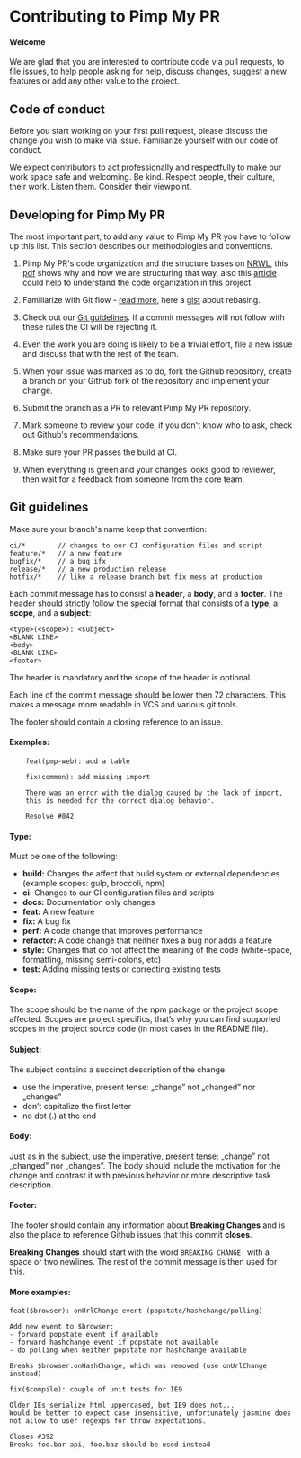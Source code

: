 # Contributing to Pimp My PR

#### Welcome

We are glad that you are interested to contribute code via pull requests, to
file issues, to help people asking for help, discuss changes, suggest a new
features or add any other value to the project.

## Code of conduct

Before you start working on your first pull request, please discuss the change
you wish to make via issue. Familiarize yourself with our code of conduct.

We expect contributors to act professionally and respectfully
to make our work space safe and welcoming. Be kind. Respect people, their culture, their work.
Listen them. Consider their viewpoint.

## Developing for Pimp My PR

The most important part, to add any value to Pimp My PR you have to follow up this list.
This section describes our methodologies and conventions.

1. Pimp My PR's code organization and the structure bases on [NRWL](nrwl.io), this
   [pdf](//connect.nrwl.io/app/books/enterprise-angular-monorepo-patterns) shows why and how
   we are structuring that way, also this
   [article](//www.softwarearchitekt.at/aktuelles/tactical-domain-driven-design-with-monorepos)
   could help to understand the code organization in this project.

2. Familiarize with Git flow - [read more](//nvie.com/posts/a-successful-git-branching-model/),
   here a [gist](https://gist.github.com/markreid/12e7c2203916b93d23c27a263f6091a0) about rebasing.

3. Check out our [Git guidelines](#git-guidelines). If a commit messages will not follow with these rules the CI
   will be rejecting it.

4. Even the work you are doing is likely to be a trivial effort, file a new issue and discuss
   that with the rest of the team.

5. When your issue was marked as to do, fork the Github repository, create a branch on your Github
   fork of the repository and implement your change.

6. Submit the branch as a PR to relevant Pimp My PR repository.

7. Mark someone to review your code, if you don't know who to ask, check out Github's recommendations.

8. Make sure your PR passes the build at CI.

9. When everything is green and your changes looks good to reviewer, then wait for a feedback from someone from the core team.

## Git guidelines

Make sure your branch's name keep that convention:

    ci/*        // changes to our CI configuration files and script
    feature/*   // a new feature
    bugfix/*    // a bug ifx
    release/*   // a new production release
    hotfix/*    // like a release branch but fix mess at production

Each commit message has to consist a **header**, a **body**, and a **footer**.
The header should strictly follow the special format that consists
of a **type**, a **scope**, and a **subject**:

    <type>(<scope>): <subject>
    <BLANK LINE>
    <body>
    <BLANK LINE>
    <footer>

The header is mandatory and the scope of the header is optional.

Each line of the commit message should be lower then 72 characters.
This makes a message more readable in VCS and various git tools.

The footer should contain a closing reference to an issue.

#### Examples:

```no-highlight
    feat(pmp-web): add a table
```

```no-highlight
    fix(common): add missing import

    There was an error with the dialog caused by the lack of import,
    this is needed for the correct dialog behavior.

    Resolve #842
```

#### Type:

Must be one of the following:

- **build:** Changes the affect that build system or external dependencies
  (example scopes: gulp, broccoli, npm)
- **ci:** Changes to our CI configuration files and scripts
- **docs:** Documentation only changes
- **feat:** A new feature
- **fix:** A bug fix
- **perf:** A code change that improves performance
- **refactor:** A code change that neither fixes a bug nor adds a feature
- **style:** Changes that do not affect the meaning of the code
  (white-space, formatting, missing semi-colons, etc)
- **test:** Adding missing tests or correcting existing tests

#### Scope:

The scope should be the name of the npm package or the project scope affected.
Scopes are project specifics, that’s why you can find supported scopes in the project
source code (in most cases in the README file).

#### Subject:

The subject contains a succinct description of the change:

- use the imperative, present tense: „change” not „changed” nor „changes”
- don’t capitalize the first letter
- no dot (.) at the end

#### Body:

Just as in the subject, use the imperative, present tense:
„change” not „changed” nor „changes”.
The body should include the motivation for the change and contrast it with previous
behavior or more descriptive task description.

#### Footer:

The footer should contain any information about **Breaking Changes** and is also the place to reference
Github issues that this commit **closes**.

**Breaking Changes** should start with the word `BREAKING CHANGE:` with a space or two newlines.
The rest of the commit message is then used for this.

#### More examples:

```no-highlight
feat($browser): onUrlChange event (popstate/hashchange/polling)

Add new event to $browser:
- forward popstate event if available
- forward hashchange event if popstate not available
- do polling when neither popstate nor hashchange available

Breaks $browser.onHashChange, which was removed (use onUrlChange instead)
```

```no-highlight
fix($compile): couple of unit tests for IE9

Older IEs serialize html uppercased, but IE9 does not...
Would be better to expect case insensitive, unfortunately jasmine does
not allow to user regexps for throw expectations.

Closes #392
Breaks foo.bar api, foo.baz should be used instead
```
